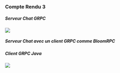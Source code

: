 <H3>Compte Rendu 3</H3>
<h5>Serveur Chat GRPC</h5>
<img src="Captures/Capture2">
<h5>Serveur Chat avec un client GRPC comme BloomRPC</h5>

<h5>Client GRPC Java</h5>
<img src="Captures/Capture1">